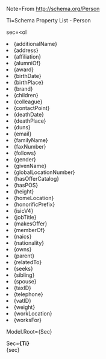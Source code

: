 Note=From <a href="http://schema.org/Person">http://schema.org/Person</a>  

Ti=Schema Property List - Person

sec=<ol<li>{additionalName}<li>{address}<li>{affiliation}<li>{alumniOf}<li>{award}<li>{birthDate}<li>{birthPlace}<li>{brand}<li>{children}<li>{colleague}<li>{contactPoint}<li>{deathDate}<li>{deathPlace}<li>{duns}<li>{email}<li>{familyName}<li>{faxNumber}<li>{follows}<li>{gender}<li>{givenName}<li>{globalLocationNumber}<li>{hasOfferCatalog}<li>{hasPOS}<li>{height}<li>{homeLocation}<li>{honorificPrefix}<li>{isicV4}<li>{jobTitle}<li>{makesOffer}<li>{memberOf}<li>{naics}<li>{nationality}<li>{owns}<li>{parent}<li>{relatedTo}<li>{seeks}<li>{sibling}<li>{spouse}<li>{taxID}<li>{telephone}<li>{vatID}<li>{weight}<li>{workLocation}<li>{worksFor}</ol>

Model.Root={Sec}

Sec=<b>{Ti}</b><br>{sec}